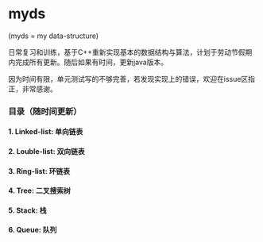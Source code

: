 # myds

(myds = my data-structure)

日常复习和训练，基于C++重新实现基本的数据结构与算法，计划于劳动节假期内完成所有更新。随后如果有时间，更新java版本。

因为时间有限，单元测试写的不够完善，若发现实现上的错误，欢迎在issue区指正，非常感谢。

### 目录（随时间更新）
#### 1. Linked-list: 单向链表
#### 2. Louble-list: 双向链表
#### 3. Ring-list: 环链表
#### 4. Tree: 二叉搜索树
#### 5. Stack: 栈
#### 6. Queue: 队列
